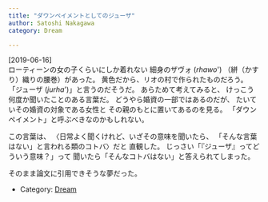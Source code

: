 ```yaml
---
title: "ダウンペイメントとしてのジューザ"
author: Satoshi Nakagawa
category: Dream

---
```


[2019-06-16]  
 ローティーンの女の子くらいにしか着れない
細身のザヴォ (_rhawo_')
（絣（かすり）織りの腰巻）があった。
黄色だから、リオの村で作られたものだろう。
「ジューザ (_jurha_')」と言うのだそうだ。
あらためて考えてみると、
けっこう何度か聞いたことのある言葉だ。
どうやら婚資の一部ではあるのだが、
たいていその婚資の対象である女性と
その親のもとに置いてあるのを見る。
「ダウンペイメント」と呼ぶべきなのかもしれない。

 この言葉は、
〈日常よく聞くけれど、いざその意味を聞いたら、
「そんな言葉はない」と言われる類のコトバ〉だと
直観した。
じっさい「『ジューザ』ってどういう意味？」って
聞いたら「そんなコトバはない」と答えられてしまった。

 そのまま論文に引用できそうな夢だった。

- Category: [Dream](categories.html#Dream)

